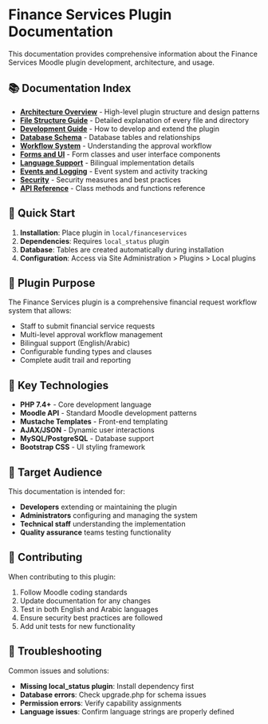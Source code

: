 # Finance Services Plugin Documentation

This documentation provides comprehensive information about the Finance Services Moodle plugin development, architecture, and usage.

## 📚 Documentation Index

- **[Architecture Overview](architecture.md)** - High-level plugin structure and design patterns
- **[File Structure Guide](file-structure.md)** - Detailed explanation of every file and directory
- **[Development Guide](development-guide.md)** - How to develop and extend the plugin
- **[Database Schema](database-schema.md)** - Database tables and relationships
- **[Workflow System](workflow-system.md)** - Understanding the approval workflow
- **[Forms and UI](forms-ui.md)** - Form classes and user interface components
- **[Language Support](language-support.md)** - Bilingual implementation details
- **[Events and Logging](events-logging.md)** - Event system and activity tracking
- **[Security](security.md)** - Security measures and best practices
- **[API Reference](api-reference.md)** - Class methods and functions reference

## 🚀 Quick Start

1. **Installation**: Place plugin in `local/financeservices`
2. **Dependencies**: Requires `local_status` plugin
3. **Database**: Tables are created automatically during installation
4. **Configuration**: Access via Site Administration > Plugins > Local plugins

## 🎯 Plugin Purpose

The Finance Services plugin is a comprehensive financial request workflow system that allows:

- Staff to submit financial service requests
- Multi-level approval workflow management
- Bilingual support (English/Arabic)
- Configurable funding types and clauses
- Complete audit trail and reporting

## 🔧 Key Technologies

- **PHP 7.4+** - Core development language
- **Moodle API** - Standard Moodle development patterns
- **Mustache Templates** - Front-end templating
- **AJAX/JSON** - Dynamic user interactions
- **MySQL/PostgreSQL** - Database support
- **Bootstrap CSS** - UI styling framework

## 👥 Target Audience

This documentation is intended for:

- **Developers** extending or maintaining the plugin
- **Administrators** configuring and managing the system
- **Technical staff** understanding the implementation
- **Quality assurance** teams testing functionality

## 📝 Contributing

When contributing to this plugin:

1. Follow Moodle coding standards
2. Update documentation for any changes
3. Test in both English and Arabic languages
4. Ensure security best practices are followed
5. Add unit tests for new functionality

## 🐛 Troubleshooting

Common issues and solutions:

- **Missing local_status plugin**: Install dependency first
- **Database errors**: Check upgrade.php for schema issues
- **Permission errors**: Verify capability assignments
- **Language issues**: Confirm language strings are properly defined